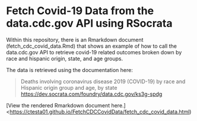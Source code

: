 # Fetch Covid-19 Data from the data.cdc.gov API using RSocrata

Within this repository, there is an Rmarkdown document (fetch_cdc_covid_data.Rmd)
that shows an example of how to call the data.cdc.gov API to retrieve 
covid-19 related outcomes broken down by race and hispanic origin, state,
and age groups. 

The data is retrieved using the documentation here: 

> Deaths involving coronavirus disease 2019 (COVID-19) by race and Hispanic origin group and age, by state
> <https://dev.socrata.com/foundry/data.cdc.gov/ks3g-spdg>

[View the rendered Rmarkdown document here.]<https://ctesta01.github.io/FetchCDCCovidData/fetch_cdc_covid_data.html)

